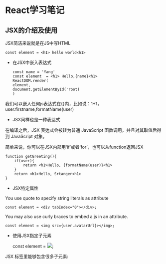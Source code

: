 # React学习笔记



## JSX的介绍及使用

JSX简洁来说就是在JS中写HTML

    const element = <h1> hello world<h1>

* 在JSX中嵌入表达式

      const name = 'Yang'
      const element  = <h1> Hello,{name}<h1>
      ReactDOM.render(
      element,
      document.getElementById('root)
      )

我们可以嵌入任何js表达式在{}内，比如说：1+1，user.firstname,formatName(user)

* JSX同样也是一种表达式

在编译之后，JSX 表达式会被转为普通 JavaScript 函数调用，并且对其取值后得到 JavaScript 对象。

简单来说，你可以在JSX内部用‘if’或者‘for’，也可以从function返回JSX

    function getGreeting(){
    	if(user){
        	return <h1>Hello, {formatName(user)}<h1>
        }
        return <h1>Hello, Srtanger<h1>
    }

* JSX特定属性

You  use quote to specify string literals as attribute

    const element = <div tabIndex="0"></div>;

You may also use curly braces to embed a js in an attribute.

    const element = <img src={user.avatarUrl}></img>;

* 使用JSX指定子元素

    const element = <img src={user.avatarUrl} />;

JSX 标签里能够包含很多子元素:
